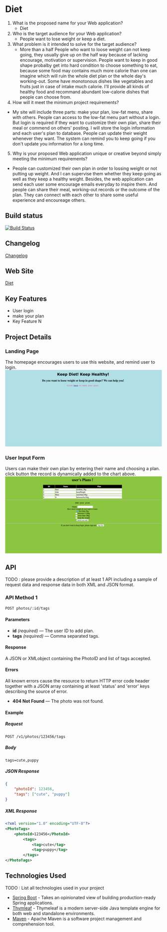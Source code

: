 # Diet
1. What is the proposed name for your Web application?
   - Diet
2. Who is the target audience for your Web application?
   - People want to lose weight or keep a diet. 
3. What problem is it intended to solve for the target audience?
   - More than a half People who want to loose weight can not keep going, 
     they usually give up on the half way because of lacking encourage, motivation or supervision. 
     People want to keep in good shape probalby get into hard condition to choose something to eat,
     because some food may contains much more calorie than one can imagine which will ruin the whole 
     diet plan or the whole day's working-out. Some have monotonous dishes like vegetables and fruits 
     just in case of intake much calorie. I'll provide all kinds of healthy food and recommand abundant
     low-calorie dishes that people can choose from.
4. How will it meet the minimum project requirements?
  - My site will include three parts: make your plan, low-fat menu, share with others.
    People can access to the low-fat menu part without a login. But login is required if they want to 
    customize their own plan, share their meal or commend on others' posting. I will store the login 
    information and each user's plan to database. People can update their weight whenever they want. 
    The system can remind you to keep going if you don't update you information for a long time.
5. Why is your proposed Web application unique or creative beyond simply meeting the minimum requirements?
  - People can customized their own plan in order to lossing weight or not putting up weight. 
    And I can supervise them whether they keep going as well as they keep a healthy weight. 
    Besides, the web application can send each user some encourage emails everyday to inspire them.
    And people can share their meal, working-out records or the outcome of the plan. 
    They can connect with each other to share some useful experience and encoureage others.


## Build status
[![Build Status](https://travis-ci.org/infsci2560sp17/full-stack-web-ninazhang935.svg?branch=master)](https://travis-ci.org/infsci2560sp17/full-stack-web-ninazhang935)

## Changelog
 
[Changelog](CHANGELOG.md) 

## Web Site

[Diet](https://dry-waters-29024.herokuapp.com/)


## Key Features


* User login
* make your plan 
* Key Feature N

## Project Details

### Landing Page

The homepage encourages users to use this website, and remind user to login.
![](homepage.png)

### User Input Form

Users can make their own plan by entering their name and choosing a plan. click button the record
is dynamically added to the chart above.
![](addplan.png)

## API

TODO : please provide a description of at least 1 API including a sample of request data and response data in both XML and JSON format.

### API Method 1

    POST photos/:id/tags

#### Parameters

- **id** _(required)_ — The user ID to add plan.
- **tags** _(required)_ — Comma separated tags.

#### Response

A JSON or XMLobject containing the PhotoID and list of tags accepted.

#### Errors

All known errors cause the resource to return HTTP error code header together with a JSON array containing at least 'status' and 'error' keys describing the source of error.

- **404 Not Found** — The photo was not found.

#### Example

##### Request

    POST /v1/photos/123456/tags

##### Body

    tags=cute,puppy


##### JSON Response

```json
{
    "photoId": 123456,
    "tags": ["cute", "puppy"]
}
```

##### XML Response

```xml
<?xml version="1.0" encoding="UTF-8"?>
<PhotoTags>
    <photoId>123456</PhotoId>
        <tags>
            <tag>cute</tag>
            <tag>puppy</tag>
        </tags>
</PhotoTags>
```

## Technologies Used

TODO : List all technologies used in your project

- [Spring Boot](https://projects.spring.io/spring-boot/) - Takes an opinionated view of building production-ready Spring applications.
- [Thymleaf](http://www.thymeleaf.org/) - Thymeleaf is a modern server-side Java template engine for both web and standalone environments.
- [Maven](https://maven.apache.org/) - Apache Maven is a software project management and comprehension tool.
